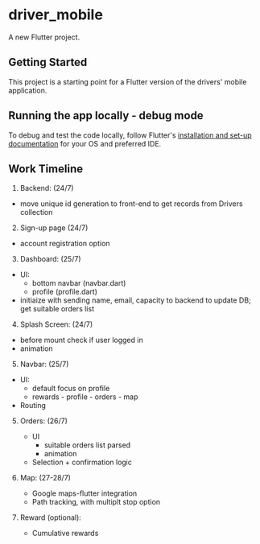 # driver_mobile

A new Flutter project.

## Getting Started

This project is a starting point for a Flutter version of the drivers' mobile application.

## Running the app locally - debug mode
To debug and test the code locally, follow Flutter's [installation and set-up documentation](https://flutter.dev/docs/get-started/install) for your OS and preferred IDE.



## Work Timeline
1. Backend: (24/7)
* move unique id generation to front-end to get records from Drivers collection

2. Sign-up page (24/7)
- account registration option

3. Dashboard: (25/7)
* UI:
	- bottom navbar (navbar.dart)
 	- profile	 (profile.dart)
* initiaize with sending name, email, capacity to backend to update DB; get suitable orders list

4. Splash Screen: (24/7)
* before mount check if user logged in 
* animation

5. Navbar: (25/7)
* UI:
	- default focus on profile
	- rewards - profile - orders - map
* Routing

5. Orders: (26/7)
    *  UI
		- suitable orders list parsed
		- animation
    * Selection + confirmation logic

6. Map: (27-28/7)
    * Google maps-flutter integration
    * Path tracking, with multiplt stop option

7. Reward (optional):
    * Cumulative rewards
